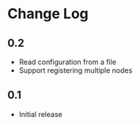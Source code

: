Change Log
==========

0.2
---

 * Read configuration from a file
 * Support registering multiple nodes

0.1
---

 * Initial release